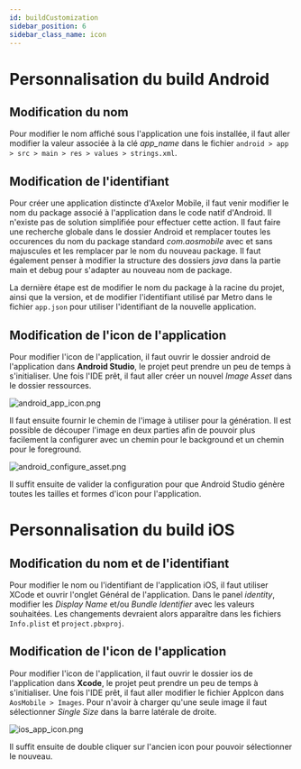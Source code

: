 ```yaml
---
id: buildCustomization
sidebar_position: 6
sidebar_class_name: icon
---
```


# Personnalisation du build Android

## Modification du nom

Pour modifier le nom affiché sous l'application une fois installée, il faut aller modifier la valeur associée à la clé _app_name_ dans le fichier `android > app > src > main > res > values > strings.xml`.

## Modification de l'identifiant

Pour créer une application distincte d'Axelor Mobile, il faut venir modifier le nom du package associé à l'application dans le code natif d'Android. Il n'existe pas de solution simplifiée pour effectuer cette action. Il faut faire une recherche globale dans le dossier Android et remplacer toutes les occurences du nom du package standard _com.aosmobile_ avec et sans majuscules et les remplacer par le nom du nouveau package. Il faut également penser à modifier la structure des dossiers _java_ dans la partie main et debug pour s'adapter au nouveau nom de package.

La dernière étape est de modifier le nom du package à la racine du projet, ainsi que la version, et de modifier l'identifiant utilisé par Metro dans le fichier `app.json` pour utiliser l'identifiant de la nouvelle application.

## Modification de l'icon de l'application

Pour modifier l'icon de l'application, il faut ouvrir le dossier android de l'application dans **Android Studio**, le projet peut prendre un peu de temps à s'initialiser. Une fois l'IDE prêt, il faut aller créer un nouvel _Image Asset_ dans le dossier ressources.

![android_app_icon.png](/img/fr/android_app_icon.png)

Il faut ensuite fournir le chemin de l'image à utiliser pour la génération. Il est possible de découper l'image en deux parties afin de pouvoir plus facilement la configurer avec un chemin pour le background et un chemin pour le foreground.

![android_configure_asset.png](/img/fr/android_configure_asset.png)

Il suffit ensuite de valider la configuration pour que Android Studio génère toutes les tailles et formes d'icon pour l'application.

# Personnalisation du build iOS

## Modification du nom et de l'identifiant

Pour modifier le nom ou l'identifiant de l'application iOS, il faut utiliser XCode et ouvrir l'onglet Général de l'application. Dans le panel _identity_, modifier les _Display Name_ et/ou _Bundle Identifier_ avec les valeurs souhaitées. Les changements devraient alors apparaître dans les fichiers `Info.plist` et `project.pbxproj`.

## Modification de l'icon de l'application

Pour modifier l'icon de l'application, il faut ouvrir le dossier ios de l'application dans **Xcode**, le projet peut prendre un peu de temps à s'initialiser. Une fois l'IDE prêt, il faut aller modifier le fichier AppIcon dans `AosMobile > Images`. Pour n'avoir à charger qu'une seule image il faut sélectionner _Single Size_ dans la barre latérale de droite.

![ios_app_icon.png](/img/fr/ios_app_icon.png)

Il suffit ensuite de double cliquer sur l'ancien icon pour pouvoir sélectionner le nouveau.
